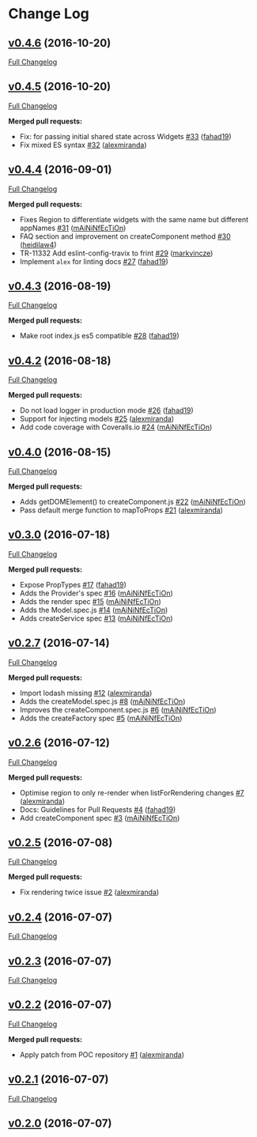 # Change Log

## [v0.4.6](https://github.com/Travix-International/frint/tree/v0.4.6) (2016-10-20)
[Full Changelog](https://github.com/Travix-International/frint/compare/v0.4.5...v0.4.6)

## [v0.4.5](https://github.com/Travix-International/frint/tree/v0.4.5) (2016-10-20)
[Full Changelog](https://github.com/Travix-International/frint/compare/v0.4.4...v0.4.5)

**Merged pull requests:**

- Fix: for passing initial shared state across Widgets [\#33](https://github.com/Travix-International/frint/pull/33) ([fahad19](https://github.com/fahad19))
- Fix mixed ES syntax [\#32](https://github.com/Travix-International/frint/pull/32) ([alexmiranda](https://github.com/alexmiranda))

## [v0.4.4](https://github.com/Travix-International/frint/tree/v0.4.4) (2016-09-01)
[Full Changelog](https://github.com/Travix-International/frint/compare/v0.4.3...v0.4.4)

**Merged pull requests:**

- Fixes Region to differentiate widgets with the same name but different appNames [\#31](https://github.com/Travix-International/frint/pull/31) ([mAiNiNfEcTiOn](https://github.com/mAiNiNfEcTiOn))
-  FAQ section and improvement on createComponent method [\#30](https://github.com/Travix-International/frint/pull/30) ([heidilaw4](https://github.com/heidilaw4))
- TR-11332 Add eslint-config-travix to frint [\#29](https://github.com/Travix-International/frint/pull/29) ([markvincze](https://github.com/markvincze))
- Implement `alex` for linting docs [\#27](https://github.com/Travix-International/frint/pull/27) ([fahad19](https://github.com/fahad19))

## [v0.4.3](https://github.com/Travix-International/frint/tree/v0.4.3) (2016-08-19)
[Full Changelog](https://github.com/Travix-International/frint/compare/v0.4.2...v0.4.3)

**Merged pull requests:**

- Make root index.js es5 compatible [\#28](https://github.com/Travix-International/frint/pull/28) ([fahad19](https://github.com/fahad19))

## [v0.4.2](https://github.com/Travix-International/frint/tree/v0.4.2) (2016-08-18)
[Full Changelog](https://github.com/Travix-International/frint/compare/v0.4.0...v0.4.2)

**Merged pull requests:**

- Do not load logger in production mode [\#26](https://github.com/Travix-International/frint/pull/26) ([fahad19](https://github.com/fahad19))
- Support for injecting models [\#25](https://github.com/Travix-International/frint/pull/25) ([alexmiranda](https://github.com/alexmiranda))
- Add code coverage with Coveralls.io [\#24](https://github.com/Travix-International/frint/pull/24) ([mAiNiNfEcTiOn](https://github.com/mAiNiNfEcTiOn))

## [v0.4.0](https://github.com/Travix-International/frint/tree/v0.4.0) (2016-08-15)
[Full Changelog](https://github.com/Travix-International/frint/compare/v0.3.0...v0.4.0)

**Merged pull requests:**

- Adds getDOMElement\(\) to createComponent.js [\#22](https://github.com/Travix-International/frint/pull/22) ([mAiNiNfEcTiOn](https://github.com/mAiNiNfEcTiOn))
- Pass default merge function to mapToProps [\#21](https://github.com/Travix-International/frint/pull/21) ([alexmiranda](https://github.com/alexmiranda))

## [v0.3.0](https://github.com/Travix-International/frint/tree/v0.3.0) (2016-07-18)
[Full Changelog](https://github.com/Travix-International/frint/compare/v0.2.7...v0.3.0)

**Merged pull requests:**

- Expose PropTypes [\#17](https://github.com/Travix-International/frint/pull/17) ([fahad19](https://github.com/fahad19))
- Adds the Provider's spec [\#16](https://github.com/Travix-International/frint/pull/16) ([mAiNiNfEcTiOn](https://github.com/mAiNiNfEcTiOn))
- Adds the render spec [\#15](https://github.com/Travix-International/frint/pull/15) ([mAiNiNfEcTiOn](https://github.com/mAiNiNfEcTiOn))
- Adds the Model.spec.js [\#14](https://github.com/Travix-International/frint/pull/14) ([mAiNiNfEcTiOn](https://github.com/mAiNiNfEcTiOn))
- Adds createService spec [\#13](https://github.com/Travix-International/frint/pull/13) ([mAiNiNfEcTiOn](https://github.com/mAiNiNfEcTiOn))

## [v0.2.7](https://github.com/Travix-International/frint/tree/v0.2.7) (2016-07-14)
[Full Changelog](https://github.com/Travix-International/frint/compare/v0.2.6...v0.2.7)

**Merged pull requests:**

- Import lodash missing [\#12](https://github.com/Travix-International/frint/pull/12) ([alexmiranda](https://github.com/alexmiranda))
- Adds the createModel.spec.js [\#8](https://github.com/Travix-International/frint/pull/8) ([mAiNiNfEcTiOn](https://github.com/mAiNiNfEcTiOn))
- Improves the createComponent.spec.js [\#6](https://github.com/Travix-International/frint/pull/6) ([mAiNiNfEcTiOn](https://github.com/mAiNiNfEcTiOn))
- Adds the createFactory spec [\#5](https://github.com/Travix-International/frint/pull/5) ([mAiNiNfEcTiOn](https://github.com/mAiNiNfEcTiOn))

## [v0.2.6](https://github.com/Travix-International/frint/tree/v0.2.6) (2016-07-12)
[Full Changelog](https://github.com/Travix-International/frint/compare/v0.2.5...v0.2.6)

**Merged pull requests:**

- Optimise region to only re-render when listForRendering changes [\#7](https://github.com/Travix-International/frint/pull/7) ([alexmiranda](https://github.com/alexmiranda))
- Docs: Guidelines for Pull Requests [\#4](https://github.com/Travix-International/frint/pull/4) ([fahad19](https://github.com/fahad19))
- Add createComponent spec [\#3](https://github.com/Travix-International/frint/pull/3) ([mAiNiNfEcTiOn](https://github.com/mAiNiNfEcTiOn))

## [v0.2.5](https://github.com/Travix-International/frint/tree/v0.2.5) (2016-07-08)
[Full Changelog](https://github.com/Travix-International/frint/compare/v0.2.4...v0.2.5)

**Merged pull requests:**

- Fix rendering twice issue [\#2](https://github.com/Travix-International/frint/pull/2) ([alexmiranda](https://github.com/alexmiranda))

## [v0.2.4](https://github.com/Travix-International/frint/tree/v0.2.4) (2016-07-07)
[Full Changelog](https://github.com/Travix-International/frint/compare/v0.2.3...v0.2.4)

## [v0.2.3](https://github.com/Travix-International/frint/tree/v0.2.3) (2016-07-07)
[Full Changelog](https://github.com/Travix-International/frint/compare/v0.2.2...v0.2.3)

## [v0.2.2](https://github.com/Travix-International/frint/tree/v0.2.2) (2016-07-07)
[Full Changelog](https://github.com/Travix-International/frint/compare/v0.2.1...v0.2.2)

**Merged pull requests:**

- Apply patch from POC repository [\#1](https://github.com/Travix-International/frint/pull/1) ([alexmiranda](https://github.com/alexmiranda))

## [v0.2.1](https://github.com/Travix-International/frint/tree/v0.2.1) (2016-07-07)
[Full Changelog](https://github.com/Travix-International/frint/compare/v0.2.0...v0.2.1)

## [v0.2.0](https://github.com/Travix-International/frint/tree/v0.2.0) (2016-07-07)

